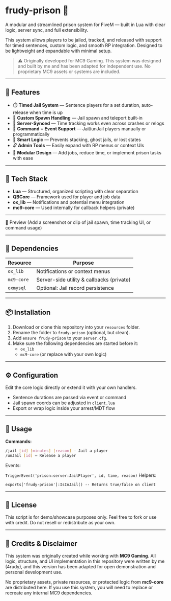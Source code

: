 # frudy-prison 🧱

A modular and streamlined prison system for FiveM — built in Lua with clear logic, server sync, and full extensibility.

This system allows players to be jailed, tracked, and released with support for timed sentences, custom logic, and smooth RP integration. Designed to be lightweight and expandable with minimal setup.

> ⚠️ Originally developed for MC9 Gaming. This system was designed and built by me and has been adapted for independent use. No proprietary MC9 assets or systems are included.

---

## 🚀 Features

- ⏱️ **Timed Jail System** — Sentence players for a set duration, auto-release when time is up
- 🧍 **Custom Spawn Handling** — Jail spawn and teleport built-in
- 🔁 **Server-Synced** — Time tracking works even across crashes or relogs
- 📝 **Command + Event Support** — Jail/unJail players manually or programmatically
- 🧠 **Smart Logic** — Prevents stacking, ghost jails, or lost states
- 🔓 **Admin Tools** — Easily expand with RP menus or context UIs
- 🧩 **Modular Design** — Add jobs, reduce time, or implement prison tasks with ease

---

## 🧱 Tech Stack

- **Lua** — Structured, organized scripting with clear separation
- **QBCore** — Framework used for player and job data
- **ox_lib** — Notifications and potential menu integration
- **mc9-core** — Used internally for callback helpers (private)

---

📸 Preview
(Add a screenshot or clip of jail spawn, time tracking UI, or command usage)

---

## 🧩 Dependencies

| Resource   | Purpose                                 |
|------------|-----------------------------------------|
| `ox_lib`   | Notifications or context menus          |
| `mc9-core` | Server-side utility & callbacks (private) |
| `oxmysql`  | Optional: Jail record persistence       |

---

## 📦 Installation

1. Download or clone this repository into your `resources` folder.
2. Rename the folder to `frudy-prison` (optional, but clean).
3. Add `ensure frudy-prison` to your `server.cfg`.
4. Make sure the following dependencies are started before it:
   - `ox_lib`
   - `mc9-core` (or replace with your own logic)

---

## ⚙️ Configuration

Edit the core logic directly or extend it with your own handlers.

- Sentence durations are passed via event or command
- Jail spawn coords can be adjusted in `client.lua`
- Export or wrap logic inside your arrest/MDT flow

---

## 🔧 Usage

**Commands:**

```bash
/jail [id] [minutes] [reason] — Jail a player
/unJail [id] — Release a player
```
Events:

`TriggerEvent('prison:server:JailPlayer', id, time, reason)`
Helpers:

`exports['frudy-prison']:IsInJail() -- Returns true/false on client`


---

## 🔐 License

This script is for demo/showcase purposes only.
Feel free to fork or use with credit. Do not resell or redistribute as your own.

---

## 📄 Credits & Disclaimer

This system was originally created while working with **MC9 Gaming**. All logic, structure, and UI implementation in this repository were written by me (4rudy), and this version has been adapted for open demonstration and personal development use.

No proprietary assets, private resources, or protected logic from **mc9-core** are distributed here. If you use this system, you will need to replace or recreate any internal MC9 dependencies.
